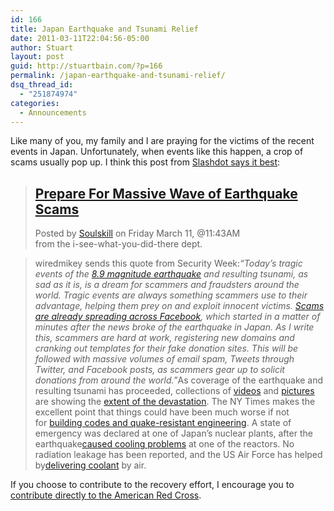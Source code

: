 ```yaml
---
id: 166
title: Japan Earthquake and Tsunami Relief
date: 2011-03-11T22:04:56-05:00
author: Stuart
layout: post
guid: http://stuartbain.com/?p=166
permalink: /japan-earthquake-and-tsunami-relief/
dsq_thread_id:
  - "251874974"
categories:
  - Announcements
---
```

Like many of you, my family and I are praying for the victims of the recent events in Japan. Unfortunately, when events like this happen, a crop of scams usually pop up. I think this post from [Slashdot says it best](http://slashdot.org/):

> ## [Prepare For Massive Wave of Earthquake Scams](http://news.slashdot.org/story/11/03/11/1637218/Prepare-For-Massive-Wave-of-Earthquake-Scams)
> 
> <div id="details-19673784">
>   Posted by <a rel="nofollow" href="mailto:soulskillatslashdotdotorg">Soulskill</a> on Friday March 11, @11:43AM<br /> from the i-see-what-you-did-there dept.
> </div>

<div id="fhbody-19673784">
  <blockquote>
    <div id="text-19673784">
      wiredmikey sends this quote from Security Week:<em>&#8220;Today&#8217;s tragic events of the <a href="http://news.slashdot.org/story/11/03/11/0722228/88-Earthquake-Near-Japanese-Coast">8.9 magnitude earthquake</a> and resulting tsunami, as sad as it is, is a dream for scammers and fraudsters around the world. Tragic events are always something scammers use to their advantage, helping them prey on and exploit innocent victims. <a href="http://www.securityweek.com/massive-influx-scams-surrounding-japans-earthquake-and-tsunami-expected">Scams are already spreading across Facebook</a>, which started in a matter of minutes after the news broke of the earthquake in Japan. As I write this, scammers are hard at work, registering new domains and cranking out templates for their fake donation sites. This will be followed with massive volumes of email spam, Tweets through Twitter, and Facebook posts, as scammers gear up to solicit donations from around the world.&#8221;</em>As coverage of the earthquake and resulting tsunami has proceeded, collections of <a href="http://www.latimes.com/news/nationworld/nation/la-sci-japan-earthquake-20110310,0,7154967.story">videos</a> and <a href="http://imgur.com/a/b29Uu">pictures</a> are showing the <a href="http://www.theatlantic.com/infocus/2011/03/earthquake-in-japan/100022/">extent of the devastation</a>. The NY Times makes the excellent point that things could have been much worse if not for <a href="http://www.nytimes.com/2011/03/12/world/asia/12codes.html">building codes and quake-resistant engineering</a>. A state of emergency was declared at one of Japan&#8217;s nuclear plants, after the earthquake<a href="http://www.guardian.co.uk/world/2011/mar/11/japan-declares-nuclear-emergency-quake">caused cooling problems</a> at one of the reactors. No radiation leakage has been reported, and the US Air Force has helped by<a href="http://www.reuters.com/article/2011/03/11/us-japan-quake-nuclear-clinton-idUSTRE72A4LR20110311">delivering coolant</a> by air.
    </div>
  </blockquote>
</div>

If you choose to contribute to the recovery effort, I encourage you to [contribute directly to the American Red Cross](http://www.redcross.org/donate/donate.html).